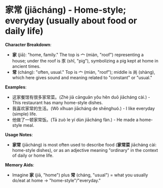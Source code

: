 # **家常 (jiācháng) - Home-style; everyday (usually about food or daily life)**

**Character Breakdown**:  
- **家** (jiā): "home, family." The top is 宀 (mián, "roof") representing a house; under the roof is 豕 (shǐ, "pig"), symbolizing a pig kept at home in ancient times.  
- **常** (cháng): "often, usual." Top is 宀 (mián, "roof"); middle is 尚 (shàng), which here gives sound and meaning related to "constant" or "usual."

**Examples**:  
- 这家餐馆有很多家常菜。(Zhè jiā cānguǎn yǒu hěn duō jiācháng cài.) - This restaurant has many home-style dishes.  
- 我喜欢家常的生活。(Wǒ xǐhuan jiācháng de shēnghuó.) - I like everyday (simple) life.  
- 他做了一顿家常饭。(Tā zuò le yí dùn jiācháng fàn.) - He made a home-style meal.

**Usage Notes**:  
- **家常** (jiācháng) is most often used to describe food (**家常菜** jiācháng cài: home-style dishes), or as an adjective meaning "ordinary" in the context of daily or home life.

**Memory Aids**:  
- Imagine **家** (jiā, "home") plus **常** (cháng, "usual") = what you usually do/eat at home → "home-style"/"everyday."